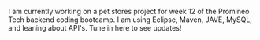 I am currently working on a pet stores project for week 12 of the Promineo Tech backend coding bootcamp. I am using Eclipse, Maven, JAVE, MySQL, and leaning about API's. Tune in here to see updates! 
